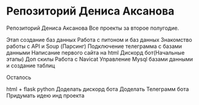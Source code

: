 # Репозиторий Дениса Аксанова
Репозиторий Дениса Аксанова Все проекты за второе полугодие.

Этап создание баз данных
Работа с питоном и баз данных
Знакомство работы с API и Soup (Парсинг)
Подключение телеграмма с базами данными
Написание первого сайта на html
Дискорд бот(Начальные этапы)
Доп скилы Работа с Navicat Управление Mysql базами данными и создание таблиц

Осталось

html + flask python Доделать дискорд бота Доделать Телеграмм бота Придумать идею инд проекта
